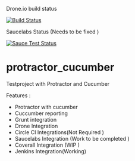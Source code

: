 Drone.io build status 

[![Build Status](https://drone.io/github.com/akash1233/protractor_cucumber/status.png)](https://drone.io/github.com/akash1233/protractor_cucumber/latest)


Saucelabs Status (Needs to be fixed ) 

[![Sauce Test Status](https://saucelabs.com/buildstatus/dharmendrasingh)](https://saucelabs.com/u/dharmendrasingh)


# protractor_cucumber
Testproject with Protractor and Cucumber

Features :

- Protractor with cucumber 
- Cuccumber reporting 
- Grunt integration 
- Drone Integration 
- Circle CI Integrations(Not Required )
- Saucelabs Integration (Work to be  completed )
- Coverall Integration (WIP )
- Jenkins Integration(Working) 
